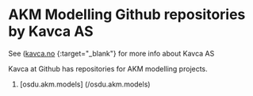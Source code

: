 # AKM Modelling Github repositories  by Kavca AS

See ([kavca.no](https://kavca.no) {:target="_blank"} for more info about Kavca AS </a>

Kavca at Github has repositories for AKM modelling projects.

1. [osdu.akm.models] (/osdu.akm.models) 
